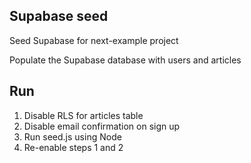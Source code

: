 ## Supabase seed

Seed Supabase for next-example project

Populate the Supabase database with users and articles

## Run
1) Disable RLS for articles table
2) Disable email confirmation on sign up
3) Run seed.js using Node
4) Re-enable steps 1 and 2
